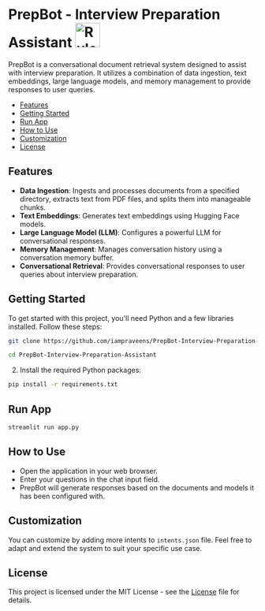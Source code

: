 # PrepBot - Interview Preparation Assistant <img src="https://cdn-icons-png.flaticon.com/512/3135/3135714.png" alt="Rule Based ChatBot For Retail" width="50" height="50">

PrepBot is a conversational document retrieval system designed to assist with interview preparation. It utilizes a combination of data ingestion, text embeddings, large language models, and memory management to provide responses to user queries.

  - [Features](#features)
  - [Getting Started](#getting-started)
  - [Run App](#run-ai)
  - [How to Use](#how-to-use)
  - [Customization](#customization)
  - [License](#license)

## Features

- **Data Ingestion**: Ingests and processes documents from a specified directory, extracts text from PDF files, and splits them into manageable chunks.
- **Text Embeddings**: Generates text embeddings using Hugging Face models.
- **Large Language Model (LLM)**: Configures a powerful LLM for conversational responses.
- **Memory Management**: Manages conversation history using a conversation memory buffer.
- **Conversational Retrieval**: Provides conversational responses to user queries about interview preparation.

## Getting Started

To get started with this project, you'll need Python and a few libraries installed. Follow these steps:

```bash
git clone https://github.com/iampraveens/PrepBot-Interview-Preparation-Assistant.git
```

```bash
cd PrepBot-Interview-Preparation-Assistant
```
2. Install the required Python packages:

```bash
pip install -r requirements.txt
```

## Run App
```bash
streamlit run app.py
```

## How to Use

- Open the application in your web browser.
- Enter your questions in the chat input field.
- PrepBot will generate responses based on the documents and models it has been configured with.

## Customization
You can customize by adding more intents to `intents.json` file. Feel free to adapt and extend the system to suit your specific use case.

## License 
This project is licensed under the MIT License - see the [License](https://github.com/git/git-scm.com/blob/main/MIT-LICENSE.txt) file for details.

